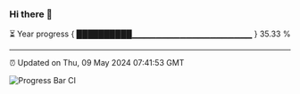 ### Hi there 👋

⏳ Year progress { ██████████▁▁▁▁▁▁▁▁▁▁▁▁▁▁▁▁▁▁▁▁ } 35.33 %

---

⏰ Updated on Thu, 09 May 2024 07:41:53 GMT

![Progress Bar CI](https://github.com/IshwaranRudhara/GIT-ACTION/workflows/Progress%20Bar%20CI/badge.svg)
